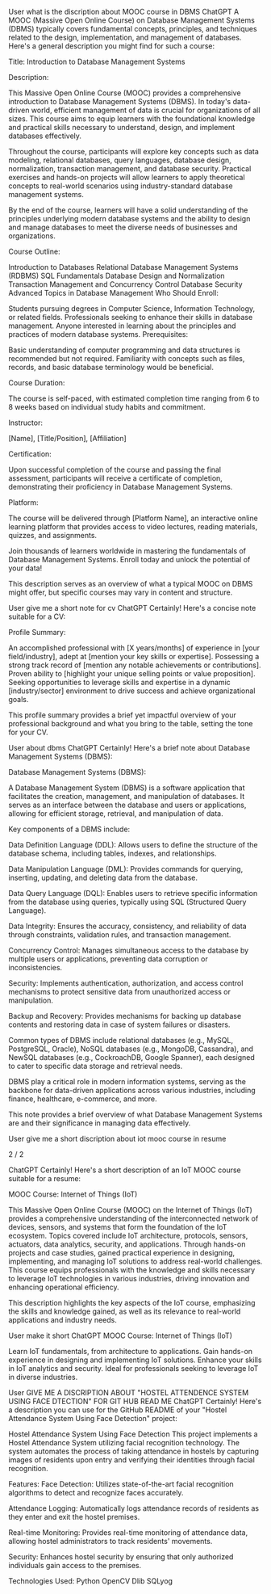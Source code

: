 

User
what is the discription about MOOC course in DBMS
ChatGPT
A MOOC (Massive Open Online Course) on Database Management Systems (DBMS) typically covers fundamental concepts, principles, and techniques related to the design, implementation, and management of databases. Here's a general description you might find for such a course:

Title: Introduction to Database Management Systems

Description:

This Massive Open Online Course (MOOC) provides a comprehensive introduction to Database Management Systems (DBMS). In today's data-driven world, efficient management of data is crucial for organizations of all sizes. This course aims to equip learners with the foundational knowledge and practical skills necessary to understand, design, and implement databases effectively.

Throughout the course, participants will explore key concepts such as data modeling, relational databases, query languages, database design, normalization, transaction management, and database security. Practical exercises and hands-on projects will allow learners to apply theoretical concepts to real-world scenarios using industry-standard database management systems.

By the end of the course, learners will have a solid understanding of the principles underlying modern database systems and the ability to design and manage databases to meet the diverse needs of businesses and organizations.

Course Outline:

Introduction to Databases
Relational Database Management Systems (RDBMS)
SQL Fundamentals
Database Design and Normalization
Transaction Management and Concurrency Control
Database Security
Advanced Topics in Database Management
Who Should Enroll:

Students pursuing degrees in Computer Science, Information Technology, or related fields.
Professionals seeking to enhance their skills in database management.
Anyone interested in learning about the principles and practices of modern database systems.
Prerequisites:

Basic understanding of computer programming and data structures is recommended but not required. Familiarity with concepts such as files, records, and basic database terminology would be beneficial.

Course Duration:

The course is self-paced, with estimated completion time ranging from 6 to 8 weeks based on individual study habits and commitment.

Instructor:

[Name], [Title/Position], [Affiliation]

Certification:

Upon successful completion of the course and passing the final assessment, participants will receive a certificate of completion, demonstrating their proficiency in Database Management Systems.

Platform:

The course will be delivered through [Platform Name], an interactive online learning platform that provides access to video lectures, reading materials, quizzes, and assignments.

Join thousands of learners worldwide in mastering the fundamentals of Database Management Systems. Enroll today and unlock the potential of your data!

This description serves as an overview of what a typical MOOC on DBMS might offer, but specific courses may vary in content and structure.

User
give me a short note for cv
ChatGPT
Certainly! Here's a concise note suitable for a CV:

Profile Summary:

An accomplished professional with [X years/months] of experience in [your field/industry], adept at [mention your key skills or expertise]. Possessing a strong track record of [mention any notable achievements or contributions]. Proven ability to [highlight your unique selling points or value proposition]. Seeking opportunities to leverage skills and expertise in a dynamic [industry/sector] environment to drive success and achieve organizational goals.

This profile summary provides a brief yet impactful overview of your professional background and what you bring to the table, setting the tone for your CV.

User
about dbms
ChatGPT
Certainly! Here's a brief note about Database Management Systems (DBMS):

Database Management Systems (DBMS):

A Database Management System (DBMS) is a software application that facilitates the creation, management, and manipulation of databases. It serves as an interface between the database and users or applications, allowing for efficient storage, retrieval, and manipulation of data.

Key components of a DBMS include:

Data Definition Language (DDL): Allows users to define the structure of the database schema, including tables, indexes, and relationships.

Data Manipulation Language (DML): Provides commands for querying, inserting, updating, and deleting data from the database.

Data Query Language (DQL): Enables users to retrieve specific information from the database using queries, typically using SQL (Structured Query Language).

Data Integrity: Ensures the accuracy, consistency, and reliability of data through constraints, validation rules, and transaction management.

Concurrency Control: Manages simultaneous access to the database by multiple users or applications, preventing data corruption or inconsistencies.

Security: Implements authentication, authorization, and access control mechanisms to protect sensitive data from unauthorized access or manipulation.

Backup and Recovery: Provides mechanisms for backing up database contents and restoring data in case of system failures or disasters.

Common types of DBMS include relational databases (e.g., MySQL, PostgreSQL, Oracle), NoSQL databases (e.g., MongoDB, Cassandra), and NewSQL databases (e.g., CockroachDB, Google Spanner), each designed to cater to specific data storage and retrieval needs.

DBMS play a critical role in modern information systems, serving as the backbone for data-driven applications across various industries, including finance, healthcare, e-commerce, and more.

This note provides a brief overview of what Database Management Systems are and their significance in managing data effectively.

User
give me a short discription about iot
 mooc course in resume

2 / 2

ChatGPT
Certainly! Here's a short description of an IoT MOOC course suitable for a resume:

MOOC Course: Internet of Things (IoT)

This Massive Open Online Course (MOOC) on the Internet of Things (IoT) provides a comprehensive understanding of the interconnected network of devices, sensors, and systems that form the foundation of the IoT ecosystem. Topics covered include IoT architecture, protocols, sensors, actuators, data analytics, security, and applications. Through hands-on projects and case studies, gained practical experience in designing, implementing, and managing IoT solutions to address real-world challenges. This course equips professionals with the knowledge and skills necessary to leverage IoT technologies in various industries, driving innovation and enhancing operational efficiency.

This description highlights the key aspects of the IoT course, emphasizing the skills and knowledge gained, as well as its relevance to real-world applications and industry needs.

User
make it short 
ChatGPT
MOOC Course: Internet of Things (IoT)

Learn IoT fundamentals, from architecture to applications. Gain hands-on experience in designing and implementing IoT solutions. Enhance your skills in IoT analytics and security. Ideal for professionals seeking to leverage IoT in diverse industries.

User
GIVE ME A DISCRIPTION ABOUT "HOSTEL ATTENDENCE SYSTEM USING FACE DTECTION" FOR GIT HUB READ ME
ChatGPT
Certainly! Here's a description you can use for the GitHub README of your "Hostel Attendance System Using Face Detection" project:

Hostel Attendance System Using Face Detection
This project implements a Hostel Attendance System utilizing facial recognition technology. The system automates the process of taking attendance in hostels by capturing images of residents upon entry and verifying their identities through facial recognition.

Features:
Face Detection: Utilizes state-of-the-art facial recognition algorithms to detect and recognize faces accurately.

Attendance Logging: Automatically logs attendance records of residents as they enter and exit the hostel premises.

Real-time Monitoring: Provides real-time monitoring of attendance data, allowing hostel administrators to track residents' movements.

Security: Enhances hostel security by ensuring that only authorized individuals gain access to the premises.

Technologies Used:
Python
OpenCV
Dlib
SQLyog
